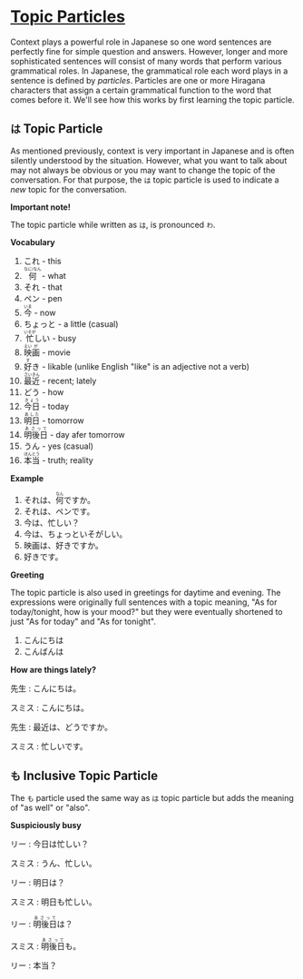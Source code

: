 # [Topic Particles](http://www.guidetojapanese.org/learn/complete/topic_particles)

Context plays a powerful role in Japanese so one word sentences are perfectly fine for simple question and answers. However, longer and more sophisticated sentences will consist of many words that perform various grammatical roles. In Japanese, the grammatical role each word plays in a sentence is defined by *particles*. Particles are one or more Hiragana characters that assign a certain grammatical function to the word that comes before it. We'll see how this works by first learning the topic particle.

## `は` Topic Particle

As mentioned previously, context is very important in Japanese and is often silently understood by the situation. However, what you want to talk about may not always be obvious or you may want to change the topic of the conversation. For that purpose, the `は` topic particle is used to indicate a *new* topic for the conversation.

__Important note!__

The topic particle while written as `は`, is pronounced `わ`.

__Vocabulary__

1. これ - this
1. <ruby>何<rt>なに/なん</rt></ruby> - what
1. それ - that
1. ペン - pen
1. <ruby>今<rt>いま</rt></ruby> - now
1. ちょっと - a little (casual)
1. <ruby>忙<rt>いそが</rt>しい</ruby> - busy
1. <ruby>映<rt>えい</rt>画<rt>が</rt></ruby> - movie
1. <ruby>好<rt>す</rt>き<ruby> - likable (unlike English "like" is an adjective not a verb)
1. <ruby>最<rt>さい</rt>近<rt>きん</rt></ruby> - recent; lately
1. どう - how
1. <ruby>今日<rt>きょう</rt></ruby> - today
1. <ruby>明日<rt>あした</rt></ruby> - tomorrow
1. <ruby>明後日<rt>あさって</rt></ruby> - day afer tomorrow
1. うん - yes (casual)
1. <ruby>本<rt>ほん</rt>当<rt>とう</rt></ruby> - truth; reality

__Example__

1. それは、<ruby>何<rt>なん</rt></ruby>ですか。
1. それは、ペンです。
1. 今は、忙しい？
1. 今は、ちょっといそがしい。
1. 映画は、好きですか。
1. 好きです。

__Greeting__

The topic particle is also used in greetings for daytime and evening. The expressions were originally full sentences with a topic meaning, "As for today/tonight, how is your mood?" but they were eventually shortened to just "As for today" and "As for tonight".

1. こんにちは
1. こんばんは

__How are things lately?__

先生 : こんにちは。

スミス : こんにちは。

先生 : 最近は、どうですか。

スミス : 忙しいです。

## `も` Inclusive Topic Particle

The `も` particle used the same way as `は` topic particle but adds the meaning of "as well" or "also".


__Suspiciously busy__

リー : 今日は忙しい？

スミス : うん、忙しい。

リー : 明日は？

スミス : 明日も忙しい。

リー : <ruby>明後日<rt>あさって</rt></ruby>は？

スミス : <ruby>明後日<rt>あさって</rt></ruby>も。

リー : 本当？
